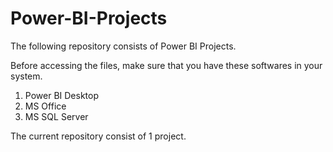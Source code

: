 # Power-BI-Projects

The following repository consists of Power BI Projects.

Before accessing the files, make sure that you have these softwares in your system.
1. Power BI Desktop
2. MS Office
3. MS SQL Server

The current repository consist of 1 project.
